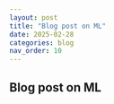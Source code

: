 ```yaml
---
layout: post
title: "Blog post on ML"
date: 2025-02-28
categories: blog
nav_order: 10
---
```



## Blog post on ML


